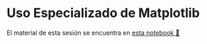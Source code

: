 # Uso Especializado de Matplotlib
El material de esta sesión se encuentra en [esta notebook :notebook:](matplotlib-especializado.ipynb)